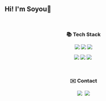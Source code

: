 ## Hi! I'm Soyou👋

<p align="center">
  
</p>

<br>

<h3 align="center">📚 Tech Stack </h3>

<p align="center">
  <img src="https://img.shields.io/badge/Python-3766AB?style=flat-square&logo=Python&logoColor=white"/>
  <img src="https://img.shields.io/badge/JavaScript-F7DF1E?style=flat-square&logo=JavaScript&logoColor=white"/>
  <!-- <img src="https://img.shields.io/badge/TypeScript-3178C6?style=flat-square&logo=TypeScript&logoColor=white"/>&nbsp -->
  <img src="https://img.shields.io/badge/C++-00599C?style=flat-square&logo=c%2b%2b&logoColor=white"/>
</p>

<p align="center">
  <img src="https://img.shields.io/badge/Django-092E20?style=flat-square&logo=Django&logoColor=white"/>
  <img src="https://img.shields.io/badge/Node.js-339933?style=flat-square&logo=node.js&logoColor=white"/>
  <img src="https://img.shields.io/badge/Docker-2496ED?style=flat-square&logo=docker&logoColor=white"/>&nbsp
</p>

<br>

<h3 align="center">✉️ Contact</h3>

<p align="center">
  <a href="" target="_blank"><img src="https://img.shields.io/badge/Portfolio-000000?style=flat-square&logo=Notion&logoColor=white"/></a>&nbsp
  <!-- <a href="https://codingduck.tistory.com/"><img src="https://img.shields.io/badge/Devlog-7952B3?style=flat-square&logo=GitHub&logoColor=white&link=https://codingduck.tistory.com/"/></a>&nbsp -->
  <a href="mailto:jjellyduck@gmail.com"><img src="https://img.shields.io/badge/Gmail-d14836?style=flat-square&logo=Gmail&logoColor=white&link=viliketh1s98@naver.com"/></a>
</p>
